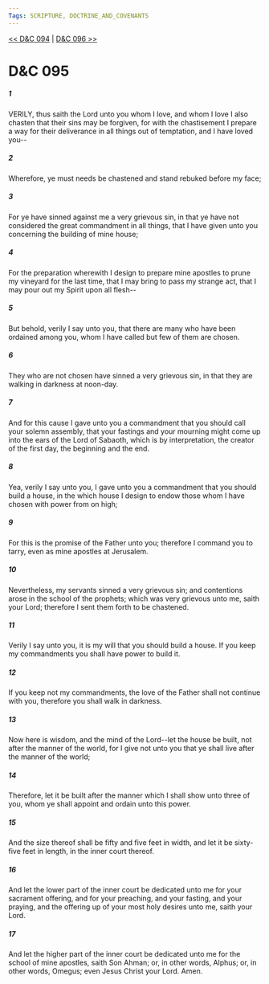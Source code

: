 ```yaml
---
Tags: SCRIPTURE, DOCTRINE_AND_COVENANTS
---
```


[<< D&C 094](DOCTRINE_AND_COVENANTS/D&C_094.md) | [D&C 096 >>](DOCTRINE_AND_COVENANTS/D&C_096.md)

# D&C 095

##### 1

VERILY, thus saith the Lord unto you whom I love, and whom I love I also chasten that their sins may be forgiven, for with the chastisement I prepare a way for their deliverance in all things out of temptation, and I have loved you--

##### 2

Wherefore, ye must needs be chastened and stand rebuked before my face;

##### 3

For ye have sinned against me a very grievous sin, in that ye have not considered the great commandment in all things, that I have given unto you concerning the building of mine house;

##### 4

For the preparation wherewith I design to prepare mine apostles to prune my vineyard for the last time, that I may bring to pass my strange act, that I may pour out my Spirit upon all flesh--

##### 5

But behold, verily I say unto you, that there are many who have been ordained among you, whom I have called but few of them are chosen.

##### 6

They who are not chosen have sinned a very grievous sin, in that they are walking in darkness at noon-day.

##### 7

And for this cause I gave unto you a commandment that you should call your solemn assembly, that your fastings and your mourning might come up into the ears of the Lord of Sabaoth, which is by interpretation, the creator of the first day, the beginning and the end.

##### 8

Yea, verily I say unto you, I gave unto you a commandment that you should build a house, in the which house I design to endow those whom I have chosen with power from on high;

##### 9

For this is the promise of the Father unto you; therefore I command you to tarry, even as mine apostles at Jerusalem.

##### 10

Nevertheless, my servants sinned a very grievous sin; and contentions arose in the school of the prophets; which was very grievous unto me, saith your Lord; therefore I sent them forth to be chastened.

##### 11

Verily I say unto you, it is my will that you should build a house. If you keep my commandments you shall have power to build it.

##### 12

If you keep not my commandments, the love of the Father shall not continue with you, therefore you shall walk in darkness.

##### 13

Now here is wisdom, and the mind of the Lord--let the house be built, not after the manner of the world, for I give not unto you that ye shall live after the manner of the world;

##### 14

Therefore, let it be built after the manner which I shall show unto three of you, whom ye shall appoint and ordain unto this power.

##### 15

And the size thereof shall be fifty and five feet in width, and let it be sixty-five feet in length, in the inner court thereof.

##### 16

And let the lower part of the inner court be dedicated unto me for your sacrament offering, and for your preaching, and your fasting, and your praying, and the offering up of your most holy desires unto me, saith your Lord.

##### 17

And let the higher part of the inner court be dedicated unto me for the school of mine apostles, saith Son Ahman; or, in other words, Alphus; or, in other words, Omegus; even Jesus Christ your Lord. Amen.
